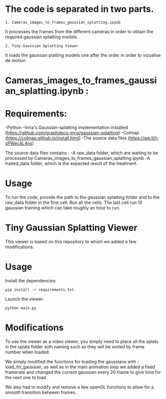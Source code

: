 # The code is separated in two parts.

	1. Cameras_images_to_frames_gaussian_splatting.ipynb

It processes the frames from the different cameras in order to obtain the required gaussian splatting models.

	2. Tiny Gaussian Splatting Viewer 

It loads the gaussian platting models one after the order in order to vizualise de motion

# Cameras_images_to_frames_gaussian_splatting.ipynb :

# Requirements:

-Python
-Inria's Gaussian-splatting implementation installed (https://github.com/graphdeco-inria/gaussian-splatting)
-Colmap (https://colmap.github.io/install.html)
-The source data files (https://we.tl/t-sPWec4L4ns)

The source data files contains :
-A raw_data folder, which are waiting to be processed by Cameras_images_to_frames_gaussian_splatting.ipynb
-A traited_data folder, which is the expected result of the treatment.

# Usage

To run the code, provide the path to the gaussian splatting folder and to the raw_data folder in the first cell. 
Run all the cells.
The last cell run 10 gaussian training which can take roughly an hour to run.


# Tiny Gaussian Splatting Viewer

This viewer is based on this repository to which we added a few modifications.

# Usage
Install the dependencies:
```
pip install -r requirements.txt
```

Launch the viewer:
```
python main.py
```

# Modifications

To use the viewer as a video viewer, you simply need to place all the splats in the splats folder with naming such as they will be sorted by frame number when loaded.

We simply modified the functions for loading the gaussians with : load_ith_gaussian, as well as in the main animation loop we added a fixed framerate and changed the current gaussian every 20 frame to give time for the next one to load.

We also had to modify and remove a few openGL functions to allow for a smooth transition between frames.


